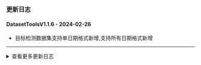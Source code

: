 ### 更新日志

#### DatasetToolsV1.1.6 - 2024-02-26
* 目标检测数据集支持单日期格式新增,支持所有日期格式新增
---

<details onclose>
<summary>查看更多更新日志</summary>


#### DatasetToolsV1.1.5 - 2023-10-13
* 支持新增数据集
---

#### DatasetToolsV1.1.4 - 2023-09-27
* 降低箱型校验标准
---



#### DatasetToolsV1.1.3 - 2023-09-27
* 降低箱型校验标准
---

#### DatasetToolsV1.1.2 - 2023-08-30
* 输出最大文本检框数量
---


#### DatasetToolsV1.1.1 - 2023-08-23
* 制作文本检测数据集时需要判断txt文件存不存在
---

#### DatasetToolsV1.1.0 - 2023-08-15
* 制作箱号识别模型时去除空白字符
---

#### DatasetToolsV1.0.9 - 2023-03-13
* 更新集装箱箱型判断的规则
---

#### DatasetToolsV1.0.8 - 2023-03-13
* 更新获取版本号方法
---

#### dataset_toolsV1.0.7 - 2023-01-29
* 支持创建文本检测数据集

#### dataset_toolsV1.0.6 - 2023-01-29
* 支持制作VOC数据集
---
</details>